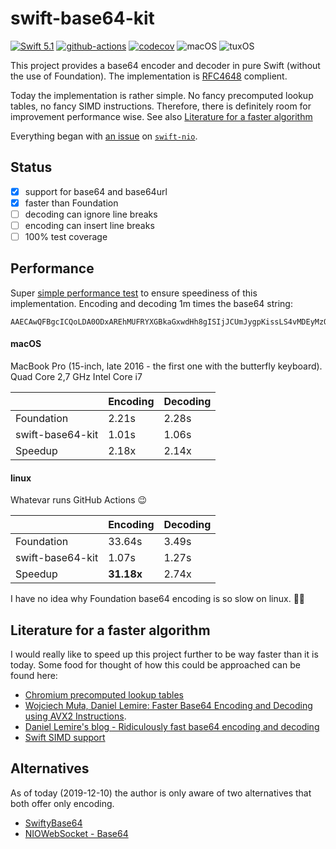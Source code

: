 # swift-base64-kit

[![Swift 5.1](https://img.shields.io/badge/Swift-5.1-blue.svg)](https://swift.org/download/)
[![github-actions](https://github.com/fabianfett/swift-base64-kit/workflows/CI/badge.svg)](https://github.com/fabianfett/swift-base64/actions)
[![codecov](https://codecov.io/gh/fabianfett/swift-base64-kit/branch/master/graph/badge.svg)](https://codecov.io/gh/fabianfett/swift-base64)
![macOS](https://img.shields.io/badge/os-macOS-green.svg?style=flat)
![tuxOS](https://img.shields.io/badge/os-tuxOS-green.svg?style=flat)


This project provides a base64 encoder and decoder in pure Swift (without the use of Foundation). The implementation is [RFC4648](https://tools.ietf.org/html/rfc4648) complient.

Today the implementation is rather simple. No fancy precomputed lookup tables, no fancy SIMD instructions. Therefore, there is definitely room for improvement performance wise. See also [Literature for a faster algorithm](#user-content-literature-for-a-faster-algorithm)

Everything began with [an issue](https://github.com/apple/swift-nio/issues/1265) on [`swift-nio`](https://github.com/apple/swift-nio).

## Status

- [x] support for base64 and base64url 
- [x] faster than Foundation
- [ ] decoding can ignore line breaks
- [ ] encoding can insert line breaks
- [ ] 100% test coverage

## Performance

Super [simple performance test](https://github.com/fabianfett/swift-base64-kit/blob/master/Sources/Base64KitPerformanceTest/main.swift) 
to ensure speediness of this implementation. Encoding and decoding 1m times the base64 string:

```
AAECAwQFBgcICQoLDA0ODxAREhMUFRYXGBkaGxwdHh8gISIjJCUmJygpKissLS4vMDEyMzQ1Njc4OTo7PD0+P0BBQkNERUZHSElKS0xNTk9QUVJTVFVWV1hZWltcXV5fYGFiY2RlZmdoaWprbG1ub3BxcnN0dXZ3eHl6e3x9fn+AgYKDhIWGh4iJiouMjY6PkJGSk5SVlpeYmZqbnJ2en6ChoqOkpaanqKmqq6ytrq+wsbKztLW2t7i5uru8vb6/wMHCw8TFxsfIycrLzM3Oz9DR0tPU1dbX2Nna29zd3t/g4eLj5OXm5+jp6uvs7e7v8PHy8/T19vf4+fr7/P3+/w==
```

#### macOS

MacBook Pro (15-inch, late 2016 - the first one with the butterfly keyboard). 
Quad Core 2,7 GHz Intel Core i7

|  | Encoding | Decoding |
|:--|:--|:--|
| Foundation   | 2.21s | 2.28s |
| swift-base64-kit | 1.01s | 1.06s |
| Speedup | 2.18x | 2.14x |

#### linux

Whatevar runs GitHub Actions 😉

|  | Encoding | Decoding |
|:--|:--|:--|
| Foundation   | 33.64s | 3.49s |
| swift-base64-kit | 1.07s | 1.27s |
| Speedup | **31.18x** | 2.74x |

I have no idea why Foundation base64 encoding is so slow on linux. 🤷‍♂️

## Literature for a faster algorithm

I would really like to speed up this project further to be way faster than it is today. Some food for thought of how this could be approached can be found here:

- [Chromium precomputed lookup tables](https://github.com/lemire/fastbase64/blob/master/src/chromiumbase64.c)
- [Wojciech Muła, Daniel Lemire: Faster Base64 Encoding and Decoding using AVX2 Instructions](https://arxiv.org/pdf/1704.00605.pdf).
- [Daniel Lemire's blog - Ridiculously fast base64 encoding and decoding](https://lemire.me/blog/2018/01/17/ridiculously-fast-base64-encoding-and-decoding/)
- [Swift SIMD support](https://github.com/apple/swift-evolution/blob/master/proposals/0229-simd.md)

## Alternatives

As of today (2019-12-10) the author is only aware of two alternatives that both offer only encoding.

- [SwiftyBase64](https://github.com/drichardson/SwiftyBase64)
- [NIOWebSocket - Base64](https://github.com/apple/swift-nio/blob/master/Sources/NIOWebSocket/Base64.swift)

